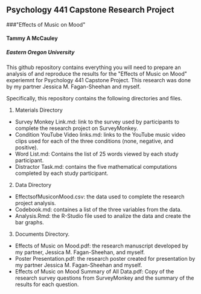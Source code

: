 ## Psychology 441 Capstone Research Project 
###"Effects of Music on Mood"

#### Tammy A McCauley

##### Eastern Oregon University

This github repository contains everything you will need to prepare an analysis of and reproduce the results for the "Effects of Music on Mood" experiemnt for Psychology 441 Capstone Project.  This research was done by my partner Jessica M. Fagan-Sheehan and myself.

Specifically, this repository contains the following directories and files.

1. Materials Directory
  * Survey Monkey Link.md:  link to the survey used by participants to complete the research project on SurveyMonkey.
  * Condition YouTube Video links.md: links to the YouTube music video clips used for each of the three conditions (none, negative, and positive).
  * Word List.md: Contains the list of 25 words viewed by each study participant.
  * Distractor Task.md: contains the five mathematical computations completed by each study participant.

2. Data Directory
  * EffectsofMusiconMood.csv: the data used to complete the research project analysis.
  * Codebook.md: containes a list of the three variables from the data.
  * Analysis.Rmd: the R-Studio file used to analize the data and create the bar graphs.

3. Documents Directory.
  * Effects of Music on Mood.pdf: the research manuscript developed by my partner, Jessica M. Fagan-Sheehan, and myself.
  * Poster Presentation.pdf: the research poster created for presentation by my partner Jessica M. Fagan-Sheehan and myself.
  * Effects of Music on Mood Summary of All Data.pdf: Copy of the research survey questions from SurveyMonkey and the summary of the results for each question.
  